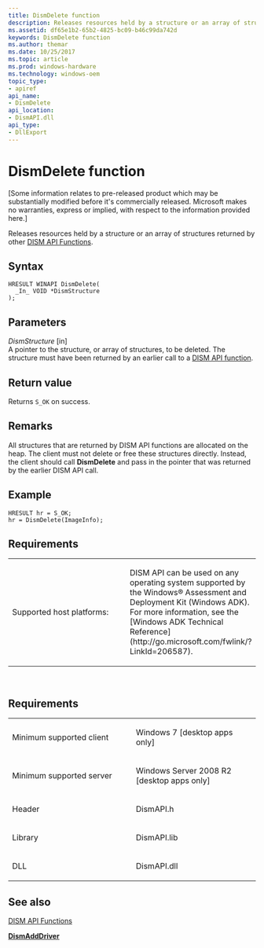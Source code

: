 ```yaml
---
title: DismDelete function
description: Releases resources held by a structure or an array of structures returned by other DISM API Functions.
ms.assetid: df65e1b2-65b2-4825-bc09-b46c99da742d
keywords: DismDelete function
ms.author: themar
ms.date: 10/25/2017
ms.topic: article
ms.prod: windows-hardware
ms.technology: windows-oem
topic_type: 
- apiref
api_name: 
- DismDelete
api_location: 
- DismAPI.dll
api_type: 
- DllExport
---
```


# DismDelete function


\[Some information relates to pre-released product which may be substantially modified before it's commercially released. Microsoft makes no warranties, express or implied, with respect to the information provided here.\]

Releases resources held by a structure or an array of structures returned by other [DISM API Functions](dism-api-functions.md).

Syntax
---

```
HRESULT WINAPI DismDelete(
  _In_ VOID *DismStructure
);
```

Parameters
-------

*DismStructure* \[in\]  
A pointer to the structure, or array of structures, to be deleted. The structure must have been returned by an earlier call to a [DISM API function](dism-api-functions.md).

Return value
---------

Returns `S_OK` on success.

## <span id="Remarks"></span><span id="remarks"></span><span id="REMARKS"></span>Remarks


All structures that are returned by DISM API functions are allocated on the heap. The client must not delete or free these structures directly. Instead, the client should call **DismDelete** and pass in the pointer that was returned by the earlier DISM API call.

## <span id="Example"></span><span id="example"></span><span id="EXAMPLE"></span>Example


``` syntax
HRESULT hr = S_OK; 
hr = DismDelete(ImageInfo);
```

## <span id="Requirements"></span><span id="requirements"></span><span id="REQUIREMENTS"></span>Requirements


<table>
<colgroup>
<col width="50%" />
<col width="50%" />
</colgroup>
<tbody>
<tr class="odd">
<td><p>Supported host platforms:</p></td>
<td><p>DISM API can be used on any operating system supported by the Windows® Assessment and Deployment Kit (Windows ADK). For more information, see the [Windows ADK Technical Reference](http://go.microsoft.com/fwlink/?LinkId=206587).</p></td>
</tr>
</tbody>
</table>

 

Requirements
---------

<table>
<colgroup>
<col width="50%" />
<col width="50%" />
</colgroup>
<tbody>
<tr class="odd">
<td><p>Minimum supported client</p></td>
<td><p>Windows 7 [desktop apps only]</p></td>
</tr>
<tr class="even">
<td><p>Minimum supported server</p></td>
<td><p>Windows Server 2008 R2 [desktop apps only]</p></td>
</tr>
<tr class="odd">
<td><p>Header</p></td>
<td>DismAPI.h</td>
</tr>
<tr class="even">
<td><p>Library</p></td>
<td>DismAPI.lib</td>
</tr>
<tr class="odd">
<td><p>DLL</p></td>
<td>DismAPI.dll</td>
</tr>
</tbody>
</table>

## <span id="see_also"></span>See also


[DISM API Functions](dism-api-functions.md)

[**DismAddDriver**](dismadddriver-function.md)

 

 




